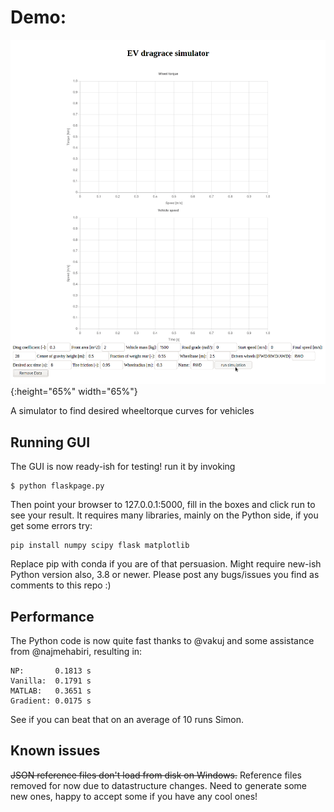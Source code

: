 # Demo:

![GUI demo](./static/images/dragracesimdemo.gif){:height="65%" width="65%"}

A simulator to find desired wheeltorque curves for vehicles

## Running GUI
The GUI is now ready-ish for testing!
run it by invoking
```
$ python flaskpage.py
```
Then point your browser to 127.0.0.1:5000, fill in the boxes and click run to see your result.
It requires many libraries, mainly on the Python side, if you get some errors try:
```
pip install numpy scipy flask matplotlib
```
Replace pip with conda if you are of that persuasion.
Might require new-ish Python version also, 3.8 or newer.
Please post any bugs/issues you find as comments to this repo :)


## Performance
The Python code is now quite fast thanks to @vakuj and some assistance from @najmehabiri, resulting in:
```
NP:       0.1813 s
Vanilla:  0.1791 s
MATLAB:   0.3651 s
Gradient: 0.0175 s
```
See if you can beat that on an average of 10 runs Simon.

## Known issues
~~JSON reference files don't load from disk on Windows.~~
Reference files removed for now due to datastructure changes.
Need to generate some new ones, happy to accept some if you have any cool ones!
